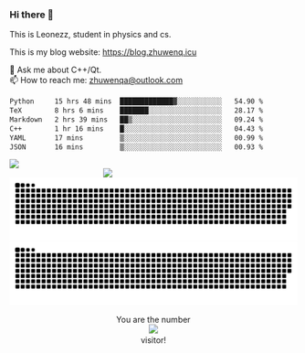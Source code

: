 ### Hi there 👋

<!--
**Leonezz/Leonezz** is a ✨ _special_ ✨ repository because its `README.md` (this file) appears on your GitHub profile.

Here are some ideas to get you started:

-->

This is Leonezz, student in physics and cs.

This is my blog website: https://blog.zhuwenq.icu

💬 Ask me about C++/Qt. \
📫 How to reach me: zhuwenqa@outlook.com

<!--START_SECTION:waka-->

```text
Python     15 hrs 48 mins  █████████████▓░░░░░░░░░░░   54.90 %
TeX        8 hrs 6 mins    ███████░░░░░░░░░░░░░░░░░░   28.17 %
Markdown   2 hrs 39 mins   ██▒░░░░░░░░░░░░░░░░░░░░░░   09.24 %
C++        1 hr 16 mins    █░░░░░░░░░░░░░░░░░░░░░░░░   04.43 %
YAML       17 mins         ▒░░░░░░░░░░░░░░░░░░░░░░░░   00.99 %
JSON       16 mins         ▒░░░░░░░░░░░░░░░░░░░░░░░░   00.93 %
```

<!--END_SECTION:waka-->

<img width="440px" align="left" src="https://github-readme-stats.vercel.app/api?username=Leonezz&count_private=true&show_icons=true&include_all_commits=true&theme=vue"/>
<img width="340px" align="right" src="https://github-readme-stats.vercel.app/api/top-langs/?username=Leonezz&hide=TeX&layout=compact&theme=vue"/>

![GitHub Snake Light](https://raw.githubusercontent.com/Leonezz/Leonezz/output/github-contribution-grid-snake-light.svg#gh-light-mode-only)![GitHub Snake dark](https://raw.githubusercontent.com/Leonezz/Leonezz/output/github-contribution-grid-snake-dark.svg#gh-dark-mode-only)

<p align="center">
  You are the number</br> 
  <img src="https://profile-counter.glitch.me/leonezz/count.svg" /></br>
  visitor!
</p>
